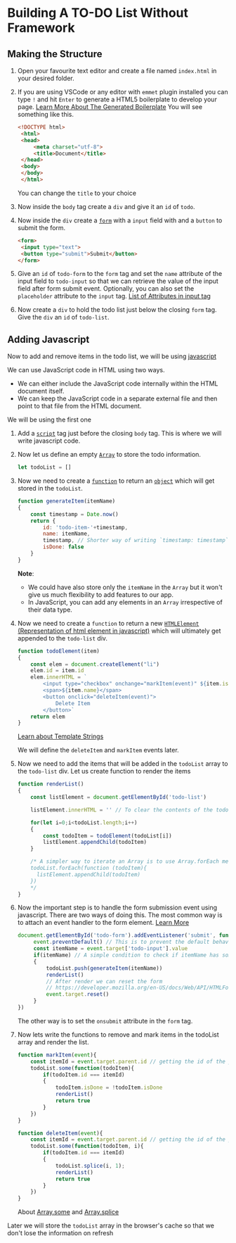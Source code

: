 # Building A TO-DO List Without Framework


## Making the Structure

1. Open your favourite text editor and create a file named `index.html` in your desired folder.

2. If you are using VSCode or any editor with `emmet` plugin installed you can type `!` and hit `Enter` to generate a HTML5 boilerplate to develop your page.
   [Learn More About The Generated Boilerplate](https://developer.mozilla.org/en-US/docs/Learn/Getting_started_with_the_web/HTML_basics#anatomy_of_an_html_document)
   You will see something like this.
   ```html
   <!DOCTYPE html>
    <html>
    <head>
        <meta charset="utf-8">
        <title>Document</title>
    </head>
    <body>
    </body>
    </html>
    ```
    You can change the `title` to your choice

3. Now inside the `body` tag create a `div` and give it an `id` of `todo`.

4. Now inside the `div` create a [`form`](https://developer.mozilla.org/en-US/docs/Web/HTML/Element/form) with a `input` field with and a `button` to submit the form.
   ```html
   <form>
    <input type="text">
    <button type="submit">Submit</button>
   </form>
   ```

5. Give an `id` of `todo-form` to the `form` tag and set the `name` attribute of the input field to `todo-input` so that we can retrieve the value of the input field after form submit event. Optionally, you can also set the `placeholder` attribute to the `input` tag.
    [List of Attributes in input tag](https://developer.mozilla.org/en-US/docs/Web/HTML/Element/input#htmlattrdefplaceholder)

6. Now create a `div` to hold the todo list just below the closing `form` tag. Give the `div` an `id` of `todo-list`.

## Adding Javascript

Now to add and remove items in the todo list, we will be using [javascript](https://developer.mozilla.org/en-US/docs/Learn/Getting_started_with_the_web/JavaScript_basics)

We can use JavaScript code in HTML using two ways.
   - We can either include the JavaScript code internally within the HTML document itself.
   - We can keep the JavaScript code in a separate external file and then point to that file from the HTML document.

We will be using the first one

1. Add a [`script`](https://developer.mozilla.org/en-US/docs/Web/HTML/Element/script) tag just before the closing `body` tag. This is where we will write javascript code.

2. Now let us define an empty [`Array`](https://developer.mozilla.org/en-US/docs/Web/JavaScript/Reference/Global_Objects/Array) to store the todo information.
    ```javascript
    let todoList = []
    ```

3. Now we need to create a [`function`](https://developer.mozilla.org/en-US/docs/Web/JavaScript/Guide/Functions) to return an [`object`](https://developer.mozilla.org/en-US/docs/Learn/JavaScript/Objects/Basics) which will get stored in the `todoList`.
   ```javascript 
   function generateItem(itemName)
   {
       const timestamp = Date.now()
       return {
           id: 'todo-item-'+timestamp,
           name: itemName,
           timestamp, // Shorter way of writing `timestamp: timestamp`
           isDone: false
       }
   }
   ```
    **Note**: 
    - We could have also store only the `itemName` in the `Array` but it won't give us much flexibility to add features to our app.
    - In JavaScript, you can add any elements in an `Array` irrespective of their data type.

4. Now we need to create a `function` to return a new [`HTMLElement` (Representation of html element in javascript)](https://developer.mozilla.org/en-US/docs/Web/API/HTMLElement) which will ultimately get appended to the `todo-list` div.
   
    ```javascript
    function todoElement(item)
    {
        const elem = document.createElement("li")
        elem.id = item.id
        elem.innerHTML = `
            <input type="checkbox" onchange="markItem(event)" ${item.isDone?'checked':''}/>
            <span>${item.name}</span>
            <button onclick="deleteItem(event)">
                Delete Item
            </button>`
        return elem
    }
    ```
    [Learn about Template Strings](https://developer.mozilla.org/en-US/docs/Web/JavaScript/Reference/Template_literals)
    
    We will define the `deleteItem` and 
    `markItem` events later.

5. Now we need to add the items that will be added in the `todoList` array to the `todo-list` div. Let us create function to render the items
    ```javascript
    function renderList()
    {
        const listElement = document.getElementById('todo-list')

        listElement.innerHTML = '' // To clear the contents of the todo-list before re-rendering

        for(let i=0;i<todoList.length;i++)
        {
            const todoItem = todoElement(todoList[i])
            listElement.appendChild(todoItem)
        }

        /* A simpler way to iterate an Array is to use Array.forEach method
        todoList.forEach(function (todoItem){
          listElement.appendChild(todoItem)  
        })
        */
    }
    ```


6. Now the important step is to handle the form submission event using javascript. There are two ways of doing this. The most common way is to attach an event handler to the form element. [Learn More](https://developer.mozilla.org/en-US/docs/Web/API/EventTarget/addEventListener) 
   ```javascript
   document.getElementById('todo-form').addEventListener('submit', function(event) {
        event.preventDefault() // This is to prevent the default behaviour of form submit event
        const itemName = event.target['todo-input'].value
        if(itemName) // A simple condition to check if itemName has some value or not
        {
            todoList.push(generateItem(itemName))
            renderList()
            // After render we can reset the form
            // https://developer.mozilla.org/en-US/docs/Web/API/HTMLFormElement#methods
            event.target.reset()
        }
   })
   ```
   The other way is to set the `onsubmit` attribute in the `form` tag.

7. Now lets write the functions to remove and mark items in the todoList array and render the list.
    ```javascript
    function markItem(event){
        const itemId = event.target.parent.id // getting the id of the parent element to search in the array
        todoList.some(function(todoItem){
            if(todoItem.id === itemId)
            {
                todoItem.isDone = !todoItem.isDone
                renderList()
                return true
            }
        })
    }

    function deleteItem(event){
        const itemId = event.target.parent.id // getting the id of the parent element to search in the array
        todoList.some(function(todoItem, i){
            if(todoItem.id === itemId)
            {
                todoList.splice(i, 1);
                renderList()
                return true
            }
        })
    }
    ```
    About [Array.some](https://developer.mozilla.org/en-US/docs/Web/JavaScript/Reference/Global_Objects/Array/some) and 
    [Array.splice](https://developer.mozilla.org/en-US/docs/Web/JavaScript/Reference/Global_Objects/Array/splice)

Later we will store the `todoList` array in the browser's cache so that we don't lose the information on refresh

